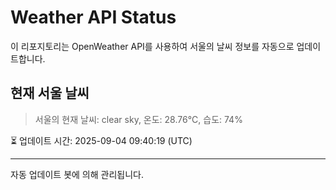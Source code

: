 
# Weather API Status

이 리포지토리는 OpenWeather API를 사용하여 서울의 날씨 정보를 자동으로 업데이트합니다.

## 현재 서울 날씨
> 서울의 현재 날씨: clear sky, 온도: 28.76°C, 습도: 74%

⏳ 업데이트 시간: 2025-09-04 09:40:19 (UTC)

---
자동 업데이트 봇에 의해 관리됩니다.
